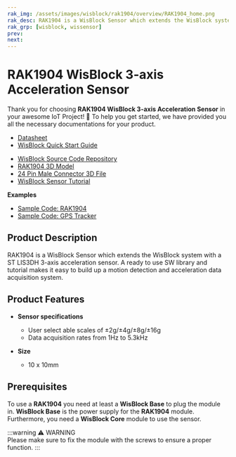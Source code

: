 ```yaml
---
rak_img: /assets/images/wisblock/rak1904/overview/RAK1904_home.png
rak_desc: RAK1904 is a WisBlock Sensor which extends the WisBlock system with a ST LIS3DH 3-axis acceleration sensor. A ready to use SW library and tutorial makes it easy to build up a motion detection and acceleration data acquisition system.
rak_grp: [wisblock, wissensor]
prev: 
next: 
---
```



# RAK1904 WisBlock 3-axis Acceleration Sensor

Thank you for choosing **RAK1904 WisBlock 3-axis Acceleration Sensor** in your awesome IoT Project! 🎉 To help you get started, we have provided you all the necessary documentations for your product.

* [Datasheet](../Datasheet/)
* <a href="../../Quickstart/" target="_blank">WisBlock Quick Start Guide</a>
<!---* [WisBlock Quick Start Guide](../../Quickstart/)-->
* [WisBlock Source Code Repository](https://github.com/RAKWireless/WisBlock/)
* [RAK1904 3D Model](https://downloads.rakwireless.com/LoRa/WisBlock/WisBlock-3D/pwb-rak190x.stp)
* [24 Pin Male Connector 3D File](https://downloads.rakwireless.com/3D_File/WisConnector/M24S1003K6M.stp)
* [WisBlock Sensor Tutorial](/Knowledge-Hub/Learn/WisBlock-Sensor-Tutorial/)


**Examples**
* [Sample Code: RAK1904](https://github.com/RAKWireless/WisBlock/tree/master/examples/sensors/RAK1904_Accelerate_LIS3DH)
* [Sample Code: GPS Tracker](https://github.com/RAKWireless/WisBlock/tree/master/examples/solutions/GPS_Tracker)

## Product Description

RAK1904 is a WisBlock Sensor which extends the WisBlock system with a ST LIS3DH 3-axis acceleration sensor. A ready to use SW library and tutorial makes it easy to build up a motion detection and acceleration data acquisition system.

## Product Features

* **Sensor specifications**
    * User select able scales of ±2g/±4g/±8g/±16g     
    * Data acquisition rates from 1Hz to 5.3kHz   

* **Size**
    * 10 x 10mm

## Prerequisites

To use a **RAK1904** you need at least a **WisBlock Base** to plug the module in. **WisBlock Base** is the power supply for the **RAK1904** module. Furthermore, you need a **WisBlock Core** module to use the sensor.

:::warning ⚠️ WARNING    
Please make sure to fix the module with the screws to ensure a proper function.
:::